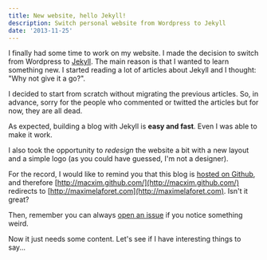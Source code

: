```yaml
---
title: New website, hello Jekyll!
description: Switch personal website from Wordpress to Jekyll
date: '2013-11-25'
---
```


I finally had some time to work on my website. I made the decision to switch
from Wordpress to [Jekyll](https://github.com/mojombo/jekyll/). The main reason
is that I wanted to learn something new. I started reading a lot of articles
about Jekyll and I thought: "Why not give it a go?".

I decided to start from scratch without migrating the previous articles. So, in
advance, sorry for the people who commented or twitted the articles but for now,
they are all dead.

As expected, building a blog with Jekyll is **easy and fast**. Even I was able
to make it work.

I also took the opportunity to *redesign* the website a bit with a new layout
and a simple logo (as you could have guessed, I'm not a designer).

For the record, I would like to remind you that this blog is [hosted on
Github](https://github.com/macxim/macxim.github.com/), and therefore
[http://macxim.github.com/](http://macxim.github.com/) redirects to
[http://maximelaforet.com](http://maximelaforet.com). Isn't it great?

Then, remember you can always [open an
issue](https://github.com/macxim/macxim.github.com/issues) if you notice
something weird.

Now it just needs some content. Let's see if I have interesting things to say...

